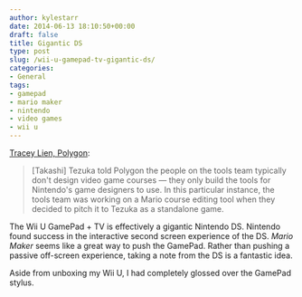 ```yaml
---
author: kylestarr
date: 2014-06-13 18:10:50+00:00
draft: false
title: Gigantic DS
type: post
slug: /wii-u-gamepad-tv-gigantic-ds/
categories:
- General
tags:
- gamepad
- mario maker
- nintendo
- video games
- wii u
---
```


[Tracey Lien, Polygon](http://www.polygon.com/2014/6/13/5805472/mario-maker-started-out-as-a-tool-for-nintendos-developers):

> [Takashi] Tezuka told Polygon the people on the tools team typically don't design video game courses — they only build the tools for Nintendo's game designers to use. In this particular instance, the tools team was working on a Mario course editing tool when they decided to pitch it to Tezuka as a standalone game.

The Wii U GamePad + TV is effectively a gigantic Nintendo DS. Nintendo found success in the interactive second screen experience of the DS. _Mario Maker_ seems like a great way to push the GamePad. Rather than pushing a passive off-screen experience, taking a note from the DS is a fantastic idea.

Aside from unboxing my Wii U, I had completely glossed over the GamePad stylus.

